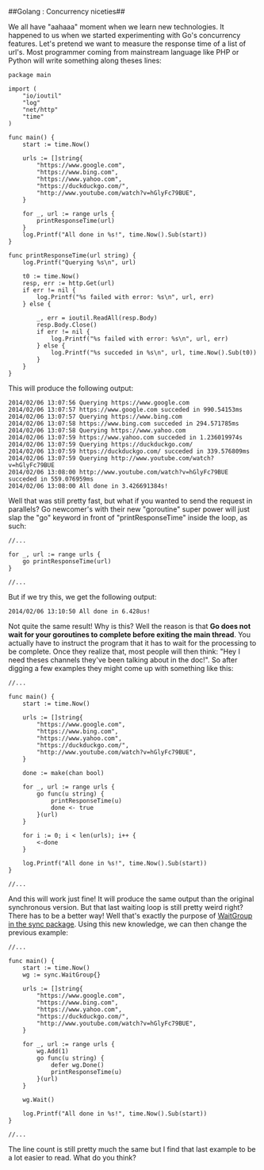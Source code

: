 ##Golang : Concurrency niceties##

We all have "aahaaa" moment when we learn new technologies. It happened to us when we started experimenting with Go's concurrency features. Let's pretend we want to measure the response time of a list of url's. Most programmer coming from mainstream language like PHP or Python will write something along theses lines:

    package main
    
    import (
    	"io/ioutil"
    	"log"
    	"net/http"
    	"time"
    )
    
    func main() {
    	start := time.Now()
    
    	urls := []string{
    		"https://www.google.com",
    		"https://www.bing.com",
    		"https://www.yahoo.com",
    		"https://duckduckgo.com/",
    		"http://www.youtube.com/watch?v=hGlyFc79BUE",
    	}
    
    	for _, url := range urls {
    		printResponseTime(url)
    	}
    	log.Printf("All done in %s!", time.Now().Sub(start))
    }
    
    func printResponseTime(url string) {
    	log.Printf("Querying %s\n", url)
    
    	t0 := time.Now()
    	resp, err := http.Get(url)
    	if err != nil {
    		log.Printf("%s failed with error: %s\n", url, err)
    	} else {
    
    		_, err = ioutil.ReadAll(resp.Body)
    		resp.Body.Close()
    		if err != nil {
    			log.Printf("%s failed with error: %s\n", url, err)
    		} else {
    			log.Printf("%s succeded in %s\n", url, time.Now().Sub(t0))
    		}
    	}
    }
    
This will produce the following output:

    2014/02/06 13:07:56 Querying https://www.google.com
    2014/02/06 13:07:57 https://www.google.com succeded in 990.54153ms
    2014/02/06 13:07:57 Querying https://www.bing.com
    2014/02/06 13:07:58 https://www.bing.com succeded in 294.571785ms
    2014/02/06 13:07:58 Querying https://www.yahoo.com
    2014/02/06 13:07:59 https://www.yahoo.com succeded in 1.236019974s
    2014/02/06 13:07:59 Querying https://duckduckgo.com/
    2014/02/06 13:07:59 https://duckduckgo.com/ succeded in 339.576809ms
    2014/02/06 13:07:59 Querying http://www.youtube.com/watch?v=hGlyFc79BUE
    2014/02/06 13:08:00 http://www.youtube.com/watch?v=hGlyFc79BUE succeded in 559.076959ms
    2014/02/06 13:08:00 All done in 3.426691384s!
    
Well that was still pretty fast, but what if you wanted to send the request in parallels? Go newcomer's with their new "goroutine" super power will just slap the "go" keyword in front of "printResponseTime" inside the loop, as such:

    //...

    for _, url := range urls {
    	go printResponseTime(url)
    }

    //...

But if we try this, we get the following output:

    2014/02/06 13:10:50 All done in 6.428us!
    
Not quite the same result! Why is this? Well the reason is that **Go does not wait for your goroutines to complete before exiting the main thread**. You actually have to instruct the program that it has to wait for the  processing to be complete. Once they realize that, most people will then think: "Hey I need theses channels they've been talking about in the doc!". So after digging a few examples they might come up with something like this:

    //...
        
    func main() {
    	start := time.Now()
    
    	urls := []string{
    		"https://www.google.com",
    		"https://www.bing.com",
    		"https://www.yahoo.com",
    		"https://duckduckgo.com/",
    		"http://www.youtube.com/watch?v=hGlyFc79BUE",
    	}
    
    	done := make(chan bool)
    
    	for _, url := range urls {
    		go func(u string) {
    			printResponseTime(u)
    			done <- true
    		}(url)
    	}
    
    	for i := 0; i < len(urls); i++ {
    		<-done
    	}
    
    	log.Printf("All done in %s!", time.Now().Sub(start))
    }
    
    //...

And this will work just fine! It will produce the same output than the original synchronous version. But that last waiting loop is still pretty weird right? There has to be a better way! Well that's exactly the purpose of [WaitGroup in the sync package](http://golang.org/pkg/sync/#WaitGroup). Using this new knowledge, we can then change the previous example:

    //...
    
    func main() {
    	start := time.Now()
    	wg := sync.WaitGroup{}
    
    	urls := []string{
    		"https://www.google.com",
    		"https://www.bing.com",
    		"https://www.yahoo.com",
    		"https://duckduckgo.com/",
    		"http://www.youtube.com/watch?v=hGlyFc79BUE",
    	}
    
    	for _, url := range urls {
    		wg.Add(1)
    		go func(u string) {
    			defer wg.Done()
    			printResponseTime(u)
    		}(url)
    	}
    
    	wg.Wait()
    
    	log.Printf("All done in %s!", time.Now().Sub(start))
    }
    
    //...
    
    
The line count is still pretty much the same but I find that last example to be a lot easier to read. What do you think?

    
 


